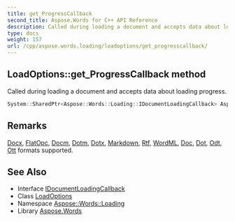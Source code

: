 ```yaml
---
title: get_ProgressCallback
second_title: Aspose.Words for C++ API Reference
description: Called during loading a document and accepts data about loading progress.
type: docs
weight: 157
url: /cpp/aspose.words.loading/loadoptions/get_progresscallback/
---
```

## LoadOptions::get_ProgressCallback method


Called during loading a document and accepts data about loading progress.

```cpp
System::SharedPtr<Aspose::Words::Loading::IDocumentLoadingCallback> Aspose::Words::Loading::LoadOptions::get_ProgressCallback() const
```

## Remarks


[Docx](../../../aspose.words/loadformat/), [FlatOpc](../../../aspose.words/loadformat/), [Docm](../../../aspose.words/loadformat/), [Dotm](../../../aspose.words/loadformat/), [Dotx](../../../aspose.words/loadformat/), [Markdown](../../../aspose.words/loadformat/), [Rtf](../../../aspose.words/loadformat/), [WordML](../../../aspose.words/loadformat/), [Doc](../../../aspose.words/loadformat/), [Dot](../../../aspose.words/loadformat/), [Odt](../../../aspose.words/loadformat/), [Ott](../../../aspose.words/loadformat/) formats supported. 
## See Also

* Interface [IDocumentLoadingCallback](../../idocumentloadingcallback/)
* Class [LoadOptions](../)
* Namespace [Aspose::Words::Loading](../../)
* Library [Aspose.Words](../../../)
